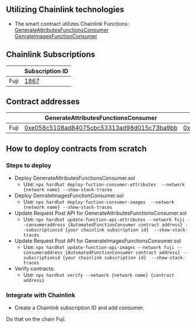 
## Utilizing Chainlink technologies
- The smart contract utilizes Chainlink Functions: 
[GenerateAttributesFunctionsConsumer](./contracts/GenerateAttributesFunctionsConsumer.sol)
[GenrateImagesFunctionConsumer](./contracts/GenrateImagesFunctionConsumer.sol)

## Chainlink Subscriptions

|       | Subscription ID |
| ----------- | ----------- | 
| Fuji      |  [1867](https://functions.chain.link/fuji/1867)       |

## Contract addresses

|      | GenerateAttributesFunctionsConsumer | GenrateImagesFunctionConsumer |
| ----------- | ----------- | ----------- |
| Fuji | [0xe058c5108ad84075cbc53313ad98d015c73ba9bb]() | [0xAe9617BBEF878C0B77D1E8B1f2AA166aE309C2f4]() |  () |

## How to deploy contracts from scratch

### Steps to deploy
- Deploy GenerateAttributesFunctionsConsumer.sol
    - Use: ```npx hardhat deploy-fuction-consumer-attributes  --network {network name} --show-stack-traces ```
- Deploy GenrateImagesFunctionConsumer.sol
    - Use: ```npx hardhat deploy-fuction-consumer-images  --network {network name} --show-stack-traces ```
- Update Request Post API for GenerateAttributesFunctionsConsumer.sol
    - Use: ```npx hardhat update-function-api-attributes --network fuji --consumeraddress {AutomatedFunctionConsumer contract address} --subscriptionid {your chainlink subscription id}  --show-stack-traces```
- Update Request Post API for GenerateImagesFunctionsConsumer.sol
    - Use: ```npx hardhat update-function-api-images --network fuji --consumeraddress {AutomatedFunctionConsumer contract address} --subscriptionid {your chainlink subscription id}  --show-stack-traces```
- Verify contracts:
    - Use: ```npx hardhat verify --network {network name} {contract address}```
### Integrate with Chainlink
- Create a Chainlink subscription ID and add consumer.

Do that on the chain Fuji.

